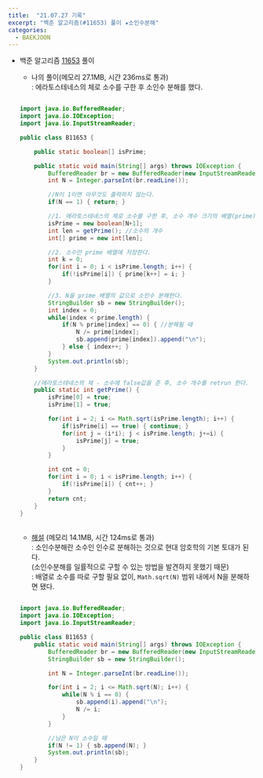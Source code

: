 ```yaml
---
title:  "21.07.27 기록"
excerpt: "백준 알고리즘(#11653) 풀이 ★소인수분해"
categories:
  - BAEKJOON
---
```



+ 백준 알고리즘 [11653](https://www.acmicpc.net/problem/11653) 풀이

  + 나의 풀이(메모리 27.1MB, 시간 236ms로 통과) <br/>
    : 에라토스테네스의 체로 소수를 구한 후 소인수 분해를 했다.<br/>

  ```java

  import java.io.BufferedReader;
  import java.io.IOException;
  import java.io.InputStreamReader;

  public class B11653 {

      public static boolean[] isPrime;

      public static void main(String[] args) throws IOException {
          BufferedReader br = new BufferedReader(new InputStreamReader(System.in));
          int N = Integer.parseInt(br.readLine());

          //N이 1이면 아무것도 출력하지 않는다.
          if(N == 1) { return; }

          //1. 에라토스테네스의 체로 소수를 구한 후, 소수 개수 크기의 배열(prime)을 선언한다.
          isPrime = new boolean[N+1];
          int len = getPrime(); //소수의 개수
          int[] prime = new int[len];

          //2. 소수만 prime 배열에 저장한다.
          int k = 0;
          for(int i = 0; i < isPrime.length; i++) {
              if(!isPrime[i]) { prime[k++] = i; }
          }

          //3. N을 prime 배열의 값으로 소인수 분해한다.
          StringBuilder sb = new StringBuilder();
          int index = 0;
          while(index < prime.length) {
              if(N % prime[index] == 0) { //분해될 때
                  N /= prime[index];
                  sb.append(prime[index]).append("\n");
              } else { index++; }
          }
          System.out.println(sb);
      }

      //에라토스테네스의 체 - 소수에 false값을 준 후, 소수 개수를 retrun 한다.
      public static int getPrime() {
          isPrime[0] = true;
          isPrime[1] = true;

          for(int i = 2; i <= Math.sqrt(isPrime.length); i++) {
              if(isPrime[i] == true) { continue; }
              for(int j = (i*i); j < isPrime.length; j+=i) {
                  isPrime[j] = true;
              }
          }

          int cnt = 0;
          for(int i = 0; i < isPrime.length; i++) {
              if(!isPrime[i]) { cnt++; }
          }
          return cnt;
      }
  }

  ```

  <br>

   + [해설](https://st-lab.tistory.com/152) (메모리 14.1MB, 시간 124ms로 통과) <br/>
     : 소인수분해란 소수인 인수로 분해하는 것으로 현대 암호학의 기본 토대가 된다.<br>(소인수분해를 일률적으로 구할 수 있는 방법을 발견하지 못했기 때문)<br>
     : 배열로 소수를 따로 구할 필요 없이, `Math.sqrt(N)` 범위 내에서 N을 분해하면 됐다. <br>

   ```java

   import java.io.BufferedReader;
   import java.io.IOException;
   import java.io.InputStreamReader;

   public class B11653 {
       public static void main(String[] args) throws IOException {
           BufferedReader br = new BufferedReader(new InputStreamReader(System.in));
           StringBuilder sb = new StringBuilder();

           int N = Integer.parseInt(br.readLine());

           for(int i = 2; i <= Math.sqrt(N); i++) {
               while(N % i == 0) {
                   sb.append(i).append("\n");
                   N /= i;
               }
           }

           //남은 N이 소수일 때
           if(N != 1) { sb.append(N); }
           System.out.println(sb);
       }
   }
   ```
